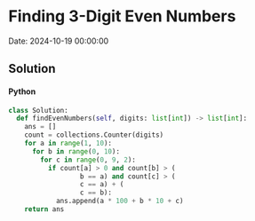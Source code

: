 # Finding 3-Digit Even Numbers

Date: 2024-10-19 00:00:00

## Solution

#### Python
```python
class Solution:
  def findEvenNumbers(self, digits: list[int]) -> list[int]:
    ans = []
    count = collections.Counter(digits)
    for a in range(1, 10):
      for b in range(0, 10):
        for c in range(0, 9, 2):
          if count[a] > 0 and count[b] > (
                  b == a) and count[c] > (
                  c == a) + (
                  c == b):
            ans.append(a * 100 + b * 10 + c)
    return ans
 ```